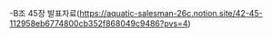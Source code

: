 -B조 45장 발표자료(https://aquatic-salesman-26c.notion.site/42-45-112958eb6774800cb352f868049c9486?pvs=4)
